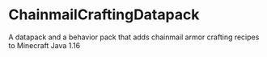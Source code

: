 # ChainmailCraftingDatapack
A datapack and a behavior pack that adds chainmail armor crafting recipes to Minecraft Java 1.16
